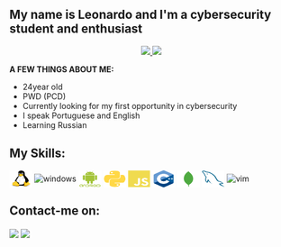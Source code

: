 ## My name is Leonardo and I'm a cybersecurity student and enthusiast

<p align="center">
	<a href="https://medium.com/@leomsec">
	<img height="60" src="https://cdn.jsdelivr.net/npm/simple-icons@3.1.0/icons/medium.svg"/>
	</a> 
	<a href="https://www.linkedin.com/in/oleonardo-miranda/">
        <img height="60" src="https://cdn.jsdelivr.net/gh/devicons/devicon/icons/linkedin/linkedin-original.svg"/>
	</a>
</p>  
		    

<b> A FEW THINGS ABOUT ME: </b></summary>
	
- 24year old 
- PWD (PCD) 
- Currently looking for my first opportunity in cybersecurity
- I speak Portuguese and English
- Learning Russian


## My Skills:
<div>
        <img align="center" alt="linux"  height="30" width="40" src="https://raw.githubusercontent.com/devicons/devicon/master/icons/linux/linux-original.svg" style="max-width:100%;"/>
	<img align="center" alt="windows"  height="30" width="40" src="https://cdn.jsdelivr.net/gh/devicons/devicon/icons/windows8/windows8-original.svg" style="max-width:100%;"/>
	<img align="center" alt="android"  height="30" width="40" src="https://raw.githubusercontent.com/devicons/devicon/master/icons/android/android-plain-wordmark.svg" style="max-width:100%;"/>
	<img align="center" alt="Python" height="30" width="40" src="https://raw.githubusercontent.com/devicons/devicon/master/icons/python/python-plain.svg" style="max-width:100%;">
    	<img align="center" alt="JavaScript" height="30" width="40" src="https://raw.githubusercontent.com/devicons/devicon/master/icons/javascript/javascript-plain.svg" style="max-width:100%;">
	<img align="center" alt="c plus plus" height="30" width="40" src="https://raw.githubusercontent.com/devicons/devicon/master/icons/cplusplus/cplusplus-original.svg" style="max-width:100%;">
	<img align="center" alt="MongoDb" height="30" width="40" src="https://raw.githubusercontent.com/devicons/devicon/master/icons/mongodb/mongodb-plain.svg" style="max-width:100%;">
	<img align="center" alt="MySql" height="30" width="40" src="https://raw.githubusercontent.com/devicons/devicon/master/icons/mysql/mysql-plain.svg" style="max-width:100%;">
	<img align="center" alt="vim" height="30" width="40" src="https://cdn.jsdelivr.net/gh/devicons/devicon/icons/vim/vim-original.svg" style="max-width:100%;">
</div>

## Contact-me on:

<a href="mailto:leomsec@gmail.com"><img align="center" height="30" src="https://icongr.am/devicon/google-original.svg?size=128&color=currentColor" data-canonical-src="https://img.shields.io/badge/-Gmail-%23EA4335?style=for-the-badge&amp;logo=gmail&amp;logoColor=white" style="max-width:100%;"></a>
<a href="https://www.linkedin.com/in/oleonardo-miranda/"><img align="center" height="30" src="https://cdn.jsdelivr.net/gh/devicons/devicon/icons/linkedin/linkedin-original.svg"/></a>
